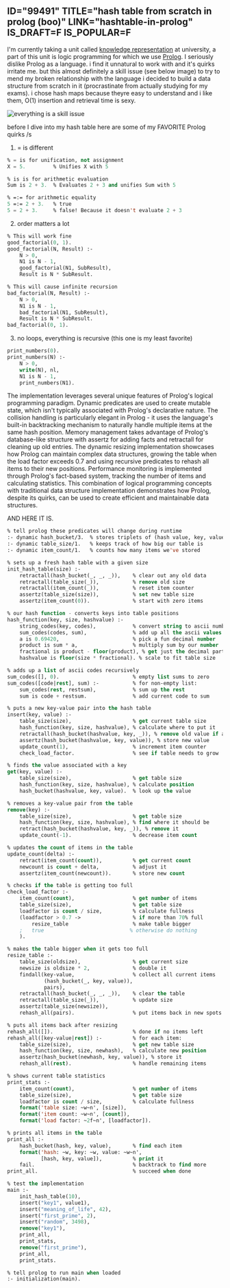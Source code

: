 ID="99491"
TITLE="hash table from scratch in prolog (boo)"
LINK="hashtable-in-prolog"
IS_DRAFT=F
IS_POPULAR=F
----------

I'm currently taking a unit called [knowledge representation](https://en.wikipedia.org/wiki/Knowledge_representation_and_reasoning) at university, a part of this unit is logic programming for which we use [Prolog](https://en.wikipedia.org/wiki/Prolog). I seriously dislike Prolog as a language. i find it unnatural to work with and it's quirks irritate me. but this almost definitely a skill issue (see below image) to try to mend my broken relationship with the language i decided to build a data structure from scratch in it (procrastinate from actually studying for my exams). i chose hash maps because theyre easy to understand and i like them, O(1) insertion and retrieval time is sexy.

<img class="center" src="https://rdxhiwxfooidvexdrgxs.supabase.co/storage/v1/object/public/images/skill-issue-always.jpg" alt="everything is a skill issue"></img>

before I dive into my hash table here are some of my FAVORITE Prolog quirks /s

1. = is different
```lisp
% = is for unification, not assignment
X = 5.         % Unifies X with 5

% is is for arithmetic evaluation
Sum is 2 + 3.  % Evaluates 2 + 3 and unifies Sum with 5

% =:= for arithmetic equality
5 =:= 2 + 3.   % true
5 = 2 + 3.     % false! Because it doesn't evaluate 2 + 3
```

2. order matters a lot
```lisp
% This will work fine
good_factorial(0, 1).
good_factorial(N, Result) :-
    N > 0,
    N1 is N - 1,
    good_factorial(N1, SubResult),
    Result is N * SubResult.

% This will cause infinite recursion
bad_factorial(N, Result) :-
    N > 0,
    N1 is N - 1,
    bad_factorial(N1, SubResult),
    Result is N * SubResult.
bad_factorial(0, 1).
```

3. no loops, everything is recursive (this one is my least favorite)

```lisp
print_numbers(0).
print_numbers(N) :-
    N > 0,
    write(N), nl,
    N1 is N - 1,
    print_numbers(N1).
```
The implementation leverages several unique features of Prolog's logical programming paradigm. Dynamic predicates are used to create mutable state, which isn't typically associated with Prolog's declarative nature. The collision handling is particularly elegant in Prolog - it uses the language's built-in backtracking mechanism to naturally handle multiple items at the same hash position. Memory management takes advantage of Prolog's database-like structure with assertz for adding facts and retractall for cleaning up old entries. The dynamic resizing implementation showcases how Prolog can maintain complex data structures, growing the table when the load factor exceeds 0.7 and using recursive predicates to rehash all items to their new positions. Performance monitoring is implemented through Prolog's fact-based system, tracking the number of items and calculating statistics. This combination of logical programming concepts with traditional data structure implementation demonstrates how Prolog, despite its quirks, can be used to create efficient and maintainable data structures.

AND HERE IT IS.

```lisp
% tell prolog these predicates will change during runtime
:- dynamic hash_bucket/3.  % stores triplets of (hash value, key, value)
:- dynamic table_size/1.   % keeps track of how big our table is
:- dynamic item_count/1.   % counts how many items we've stored

% sets up a fresh hash table with a given size
init_hash_table(size) :-
    retractall(hash_bucket(_, _, _)),    % clear out any old data
    retractall(table_size(_)),           % remove old size
    retractall(item_count(_)),           % reset item counter
    assertz(table_size(size)),           % set new table size
    assertz(item_count(0)).              % start with zero items

% our hash function - converts keys into table positions
hash_function(key, size, hashvalue) :-
    string_codes(key, codes),            % convert string to ascii numbers
    sum_codes(codes, sum),               % add up all the ascii values
    a is 0.69420,                        % pick a fun decimal number
    product is sum * a,                  % multiply sum by our number
    fractional is product - floor(product), % get just the decimal part
    hashvalue is floor(size * fractional). % scale to fit table size

% adds up a list of ascii codes recursively
sum_codes([], 0).                        % empty list sums to zero
sum_codes([code|rest], sum) :-           % for non-empty list:
    sum_codes(rest, restsum),            % sum up the rest
    sum is code + restsum.               % add current code to sum

% puts a new key-value pair into the hash table
insert(key, value) :-
    table_size(size),                    % get current table size
    hash_function(key, size, hashvalue), % calculate where to put it
    retractall(hash_bucket(hashvalue, key, _)), % remove old value if any
    assertz(hash_bucket(hashvalue, key, value)), % store new value
    update_count(1),                     % increment item counter
    check_load_factor.                   % see if table needs to grow

% finds the value associated with a key
get(key, value) :-
    table_size(size),                    % get table size
    hash_function(key, size, hashvalue), % calculate position
    hash_bucket(hashvalue, key, value).  % look up the value

% removes a key-value pair from the table
remove(key) :-
    table_size(size),                    % get table size
    hash_function(key, size, hashvalue), % find where it should be
    retract(hash_bucket(hashvalue, key, _)), % remove it
    update_count(-1).                    % decrease item count

% updates the count of items in the table
update_count(delta) :-
    retract(item_count(count)),          % get current count
    newcount is count + delta,           % adjust it
    assertz(item_count(newcount)).       % store new count

% checks if the table is getting too full
check_load_factor :-
    item_count(count),                   % get number of items
    table_size(size),                    % get table size
    loadfactor is count / size,          % calculate fullness
    (loadfactor > 0.7 ->                 % if more than 70% full
        resize_table                     % make table bigger
    ;   true                            % otherwise do nothing
    ).

% makes the table bigger when it gets too full
resize_table :-
    table_size(oldsize),                 % get current size
    newsize is oldsize * 2,              % double it
    findall(key-value,                   % collect all current items
            (hash_bucket(_, key, value)),
            pairs),
    retractall(hash_bucket(_, _, _)),    % clear the table
    retractall(table_size(_)),           % update size
    assertz(table_size(newsize)),
    rehash_all(pairs).                   % put items back in new spots

% puts all items back after resizing
rehash_all([]).                          % done if no items left
rehash_all([key-value|rest]) :-          % for each item:
    table_size(size),                    % get new table size
    hash_function(key, size, newhash),   % calculate new position
    assertz(hash_bucket(newhash, key, value)), % store it
    rehash_all(rest).                    % handle remaining items

% shows current table statistics
print_stats :-
    item_count(count),                   % get number of items
    table_size(size),                    % get table size
    loadfactor is count / size,          % calculate fullness
    format('table size: ~w~n', [size]),
    format('item count: ~w~n', [count]),
    format('load factor: ~2f~n', [loadfactor]).

% prints all items in the table
print_all :-
    hash_bucket(hash, key, value),       % find each item
    format('hash: ~w, key: ~w, value: ~w~n',
           [hash, key, value]),          % print it
    fail.                                % backtrack to find more
print_all.                               % succeed when done

% test the implementation
main :-
    init_hash_table(10),
    insert("key1", value1),
    insert("meaning_of_life", 42),
    insert("first_prime", 2),
    insert("random", 3498),
    remove("key1"),
    print_all,
    print_stats,
    remove("first_prime"),
    print_all,
    print_stats.

% tell prolog to run main when loaded
:- initialization(main).
```
